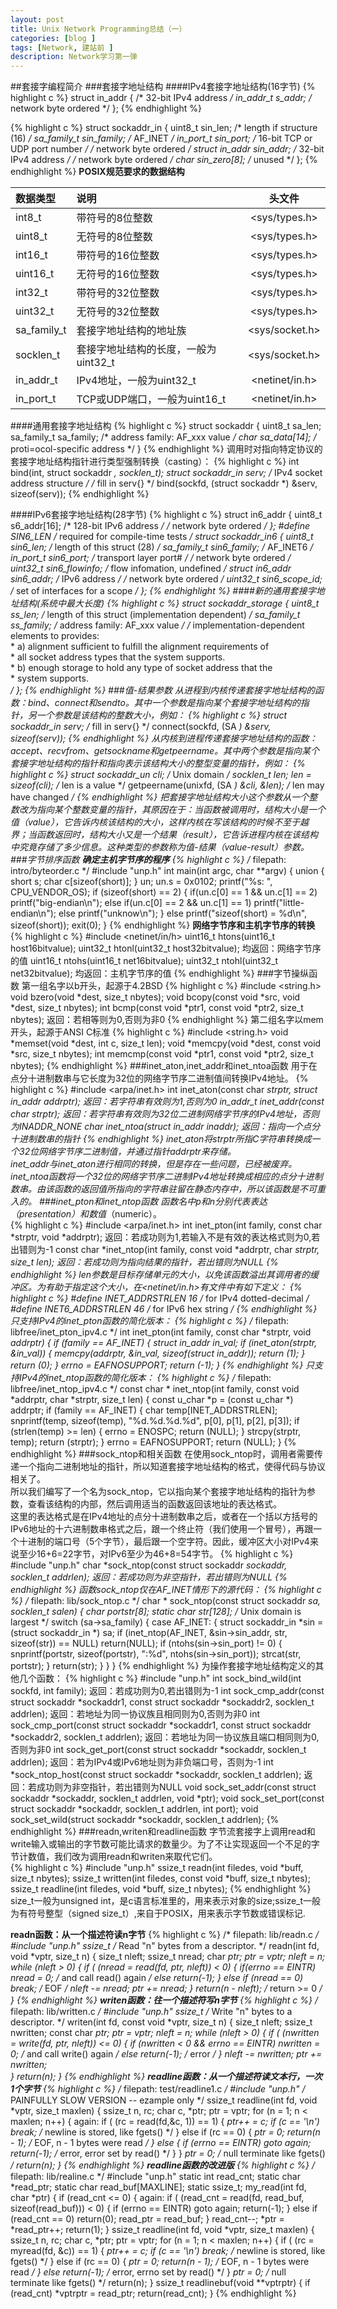 ```yaml
---
layout: post
title: Unix Network Programming总结（一）
categories: [blog ]
tags: [Network, 建站前 ]
description: Network学习第一弹
---
```


##套接字编程简介
###套接字地址结构
####IPv4套接字地址结构(16字节)
{% highlight c %}
struct in_addr {                /* 32-bit IPv4 address */
    in_addr_t   s_addr;         /* network byte ordered */
};
{% endhighlight %}

{% highlight c %}
struct sockaddr_in {
    uint8_t         sin_len;        /* length if structure (16) */
    sa_family_t     sin_family;     /* AF_INET */
    in_port_t       sin_port;       /* 16-bit TCP or UDP port number */
                                    /* network byte ordered */
    struct in_addr  sin_addr;       /* 32-bit IPv4 address */
                                    /* network byte ordered */
    char            sin_zero[8];    /* unused */
};
{% endhighlight %}
**POSIX规范要求的数据结构**

| 数据类型   |    说明                 |     头文件         |
| :--------  | :---------------------- | :----------------: |
| int8_t     | 带符号的8位整数         |  \<sys/types.h\>   |
| uint8_t    | 无符号的8位整数         |  \<sys/types.h\>   |
| int16_t    | 带符号的16位整数        |  \<sys/types.h\>   |
| uint16_t   | 无符号的16位整数        |  \<sys/types.h\>   |
| int32_t    | 带符号的32位整数        |  \<sys/types.h\>   |
| uint32_t   | 无符号的32位整数        |  \<sys/types.h\>   |
| sa\_family\_t | 套接字地址结构的地址族 |  \<sys/socket.h\>  |
| socklen_t   | 套接字地址结构的长度，一般为uint32_t | \<sys/socket.h\> |
| in_addr_t  | IPv4地址，一般为uint32_t | \<netinet/in.h\>  |
| in_port_t  | TCP或UDP端口，一般为uint16_t | \<netinet/in.h\>  |

####通用套接字地址结构
{% highlight c %}
struct sockaddr {
    uint8_t     sa_len;
    sa_family_t sa_family;      /* address family: AF_xxx value */
    char        sa_data[14];    /* proti=ocol-specific address */
}
{% endhighlight %}
调用时对指向特定协议的套接字地址结构指针进行类型强制转换（casting）：
{% highlight c %}
int bind(int, struct sockaddr *, socklen_t);
struct sockaddr_in serv;        /* IPv4 socket address structure */
/* fill in serv{} */
bind(sockfd, (struct sockaddr *) &serv, sizeof(serv));
{% endhighlight %}

####IPv6套接字地址结构(28字节)
{% highlight c %}
struct in6_addr {
    uint8_t s6_addr[16];        /* 128-bit IPv6 address */
                                /* network byte ordered */
};
#define SIN6_LEN                /* required for compile-time tests */
struct sockaddr_in6 {
    uint8_t         sin6_len;       /* length of this struct (28) */
    sa_family_t     sin6_family;    /* AF_INET6 */
    in_port_t       sin6_port;      /* transport layer port# */
                                    /* network byte ordered */
    uint32_t        sin6_flowinfo;  /* flow infomation, undefined */
    struct in6_addr sin6_addr;      /* IPv6 address */
                                    /* network byte ordered */
    uint32_t        sin6_scope_id;  /* set of interfaces for a scope */
};
{% endhighlight %}
####新的通用套接字地址结构(系统中最大长度)
{% highlight c %}
struct sockaddr_storage {
    uint8_t         ss_len;         /* length of this struct (implementation dependent) */
    sa_family_t     ss_family;      /* address family: AF_xxx value */
    /* implementation-dependent elements to provides:  
     * a) alignment sufficient to fulfill the alignment requirements of  
     *    all socket address types that the system supports.  
     * b) enough storage to hold any type of socket address that the  
     *    system supports.  
     */
};
{% endhighlight %}
###值-结果参数
从进程到内核传递套接字地址结构的函数：bind、connect和sendto。其中一个参数是指向某个套接字地址结构的指针，另一个参数是该结构的整数大小，例如：
{% highlight c %}
struct sockaddr_in serv;
/* fill in serv{} */
connect(sockfd, (SA *) &serv, sizeof(serv));
{% endhighlight %}
从内核到进程传递套接字地址结构的函数：accept、recvfrom、getsockname和getpeername。其中两个参数是指向某个套接字地址结构的指针和指向表示该结构大小的整型变量的指针，例如：
{% highlight c %}
struct sockaddr_un  cli;        /* Unix domain */
socklen_t len;
len = sizeof(cli);              /* len is a value */
getpeername(unixfd, (SA *) &cli, &len);
/* len may have changed */
{% endhighlight %}
把套接字地址结构大小这个参数从一个整数改为指向某个整数变量的指针，其原因在于：当函数被调用时，结构大小是一个值（value），它告诉内核该结构的大小，这样内核在写该结构的时候不至于越界；当函数返回时，结构大小又是一个结果（result），它告诉进程内核在该结构中究竟存储了多少信息。这种类型的参数称为值-结果（value-result）参数。
###字节排序函数
**确定主机字节序的程序**
{% highlight c %}
/* filepath: intro/byteorder.c */
#include    "unp.h"
int
main(int argc, char **argv)
{
    union {
        short   s;
        char    c[sizeof(short)];
} un;
    un.s = 0x0102;
    printf("%s: ", CPU_VENDOR_OS);
    if (sizeof(short) == 2) {
        if(un.c[0] == 1 && un.c[1] == 2)
            printf("big-endian\n");
        else if(un.c[0] == 2 && un.c[1] == 1)
            printf("little-endian\n");
        else
            printf("unknow\n");
    } else
        printf("sizeof(short) = %d\n", sizeof(short));
    exit(0);
}
{% endhighlight %}
**网络字节序和主机字节序的转换**
{% highlight c %}
#include <netinet/in/h>
uint16_t htons(uint16_t host16bitvalue);
uint32_t htonl(uint32_t host32bitvalue);        均返回：网络字节序的值
uint16_t ntohs(uint16_t net16bitvalue);
uint32_t ntohl(uint32_t net32bitvalue);         均返回：主机字节序的值
{% endhighlight %}
###字节操纵函数
第一组名字以b开头，起源于4.2BSD
{% highlight c %}
#include <string.h>
void bzero(void *dest, size_t nbytes);
void bcopy(const void *src, void *dest, size_t nbytes);
int bcmp(const void *ptr1, const void *ptr2, size_t nbytes);
                                                返回：若相等则为0,否则为非0
{% endhighlight %}
第二组名字以mem开头，起源于ANSI C标准
{% highlight c %}
#include <string.h>
void *memset(void *dest, int c, size_t len);
void *memcpy(void *dest, const void *src, size_t nbytes);
int memcmp(const void *ptr1, const void *ptr2, size_t nbytes);
{% endhighlight %}
###inet\_aton,inet\_addr和inet\_ntoa函数
用于在点分十进制数串与它长度为32位的网络字节序二进制值间转换IPv4地址。
{% highlight c %}
#include <arpa/inet.h>
int inet_aton(const char *strptr, struct in_addr *addrptr);
                                    返回：若字符串有效则为1,否则为0
in_addr_t inet_addr(const char *strptr);
                                    返回：若字符串有效则为32位二进制网络字节序的IPv4地址，否则为INADDR_NONE
char *inet_ntoa(struct in_addr inaddr);
                                    返回：指向一个点分十进制数串的指针
{% endhighlight %}
inet\_aton将strptr所指C字符串转换成一个32位网络字节序二进制值，并通过指针addrptr来存储。  
inet\_addr与inet\_aton进行相同的转换，但是存在一些问题，已经被废弃。  
inet\_ntoa函数将一个32位的网络字节序二进制IPv4地址转换成相应的点分十进制数串。由该函数的返回值所指向的字符串驻留在静态内存中，所以该函数是不可重入的。
###inet\_pton和inet\_ntop函数
函数名中p和n分别代表*表达*（presentation）和*数值*（numeric）。  
{% highlight c %}
#include <arpa/inet.h>
int inet_pton(int family, const char *strptr, void *addrptr);
                                    返回：若成功则为1,若输入不是有效的表达格式则为0,若出错则为-1
const char *inet_ntop(int family, const void *addrptr, char *strptr, size_t len);
                                    返回：若成功则为指向结果的指针，若出错则为NULL
{% endhighlight %}
len参数是目标存储单元的大小，以免该函数溢出其调用者的缓冲区。为有助于指定这个大小，在<netinet/in.h>有文件中有如下定义：
{% highlight c %}
#define INET_ADDRSTRLEN     16  /* for IPv4 dotted-decimal */
#define INET6_ADDRSTRLEN    46  /* for IPv6 hex string */
{% endhighlight %}
只支持IPv4的inet_pton函数的简化版本：
{% highlight c %}
/* filepath: libfree/inet_pton_ipv4.c */
int
inet_pton(int family, const char *strptr, void *addrptr)
{
    if (family == AF_INET) {
        struct in_addr in_val;
        if (inet_aton(strptr, &in_val)) {
            memcpy(addrptr, &in_val, sizeof(struct in_addr));
            return (1);
        }
        return (0);
    }
    errno = EAFNOSUPPORT;
    return (-1);
}
{% endhighlight %}
只支持IPv4的inet_ntop函数的简化版本：
{% highlight c %}
/* filepath: libfree/inet_ntop_ipv4.c */
const char *
inet_ntop(int family, const void *addrptr, char *strptr, size_t len)
{
    const u_char *p = (const u_char *) addrptr;
    if (family == AF_INET) {
        char temp[INET_ADDRSTRLEN];
        snprintf(temp, sizeof(temp), "%d.%d.%d.%d", p[0], p[1], p[2], p[3]);
        if (strlen(temp) >= len) {
            errno = ENOSPC;
            return (NULL);
        }
        strcpy(strptr, temp);
        return (strptr);
    }
    errno = EAFNOSUPPORT;
    return (NULL);
}
{% endhighlight %}
###sock_ntop和相关函数
在使用sock\_ntop时，调用者需要传递一个指向二进制地址的指针，所以知道套接字地址结构的格式，使得代码与协议相关了。  
所以我们编写了一个名为sock\_ntop，它以指向某个套接字地址结构的指针为参数，查看该结构的内部，然后调用适当的函数返回该地址的表达格式。  
这里的表达格式是在IPv4地址的点分十进制数串之后，或者在一个括以方括号的IPv6地址的十六进制数串格式之后，跟一个终止符（我们使用一个冒号），再跟一个十进制的端口号（5个字节），最后跟一个空字符。因此，缓冲区大小对IPv4来说至少16+6=22字节，对IPv6至少为46+8=54字节。
{% highlight c %}
#include "unp.h"
char *sock_ntop(const struct sockaddr *sockaddr, socklen_t addrlen);
                                    返回：若成功则为非空指针，若出错则为NULL
{% endhighlight %}
函数sock_ntop仅在AF\_INET情形下的源代码：
{% highlight c %}
/* filepath: lib/sock_ntop.c */
char *
sock_ntop(const struct sockaddr *sa, socklen_t salen)
{
    char    portstr[8];
    static char str[128];       /* Unix domain is largest */
    switch (sa->sa_family) {
    case AF_INET: {
        struct sockaddr_in *sin = (struct sockaddr_in *) sa;
        if (inet_ntop(AF_INET, &sin->sin_addr, str, sizeof(str)) == NULL)
            return(NULL);
        if (ntohs(sin->sin_port) != 0) {
            snprintf(portstr, sizeof(portstr), ":%d", ntohs(sin->sin_port));
            strcat(str, portstr);
        }
        return(str);
    }
    }
}
{% endhighlight %}
为操作套接字地址结构定义的其他几个函数：
{% highlight c %}
#include "unp.h"
int sock_bind_wild(int sockfd, int family);
                                    返回：若成功则为0,若出错则为-1
int sock_cmp_addr(const struct sockaddr *sockaddr1,
                  const struct sockaddr *sockaddr2, socklen_t addrlen);
                                    返回：若地址为同一协议族且相同则为0,否则为非0
int sock_cmp_port(const struct sockaddr *sockaddr1,
                  const struct sockaddr *sockaddr2, socklen_t addrlen);
                                    返回：若地址为同一协议族且端口相同则为0,否则为非0
int sock_get_port(const struct sockaddr *sockaddr, socklen_t addrlen);
                                    返回：若为IPv4或IPv6地址则为非负端口号，否则为-1
int *sock_ntop_host(const struct sockaddr *sockaddr, socklen_t addrlen);
                                    返回：若成功则为非空指针，若出错则为NULL
void sock_set_addr(const struct sockaddr *sockaddr, socklen_t addrlen, void *ptr);
void sock_set_port(const struct sockaddr *sockaddr, socklen_t addrlen, int port);
void sock_set_wild(struct sockaddr *sockaddr, socklen_t addrlen);
{% endhighlight %}
###readn,writen和readline函数
字节流套接字上调用read和write输入或输出的字节数可能比请求的数量少。为了不让实现返回一个不足的字节计数值，我们改为调用readn和writen来取代它们。  
{% highlight c %}
#include "unp.h"
ssize_t readn(int filedes, void *buff, size_t nbytes);
ssize_t written(int filedes, const void *buff, size_t nbytes);
ssize_t readline(int filedes, void *buff, size_t nbytes);
{% endhighlight %}
size\_t一般为unsigned int，是c语言标准里的，用来表示对象的size;ssize\_t一般为有符号整型（signed size\_t）,来自于POSIX，用来表示字节数或错误标记.  
  

**readn函数：从一个描述符读n字节**
{% highlight c %}
/* filepath: lib/readn.c */
#include "unp.h"
ssize_t                       /* Read "n" bytes from a descriptor. */
readn(int fd, void *vptr, size_t n)
{
    size_t  nleft;
    ssize_t nread;
    char *ptr;
    ptr = vptr;
    nleft = n;
    while (nleft > 0) {
        if ( (nread = read(fd, ptr, nleft)) < 0) {
            if(errno == EINTR)
                nread = 0;      /* and call read() again */
            else
                return(-1);
        } else if (nread == 0)
            break;              /* EOF */
        nleft -= nread;
        ptr   += nread;
    }
    return(n - nleft);          /* return >= 0 */
}
{% endhighlight %}
**writen函数：往一个描述符写n字节**
{% highlight c %}
/* filepath: lib/written.c */
#include "unp.h"
ssize_t                         /* Write "n" bytes to a descriptor. */
writen(int fd, const void *vptr, size_t n)
{
    size_t  nleft;
    ssize_t nwritten;
    const char *ptr;
    ptr = vptr;
    nleft = n;
    while (nleft > 0) {
        if ( (nwritten = write(fd, ptr, nleft)) <= 0) {
            if (nwritten < 0 && errno == EINTR)
                nwritten = 0;   /* and call write() again */
            else
                return(-1);     /* error */
        }
        nleft -= nwritten;
        ptr   += nwritten;  
    }
    return(n);
}
{% endhighlight %}
**readline函数：从一个描述符读文本行，一次1个字节**
{% highlight c %}
/* filepath: test/readline1.c */
#include "unp.h"
/* PAINFULLY SLOW VERSION -- ezample only */
ssize_t
readline(int fd, void *vptr, size_t maxlen)
{
    ssize_t n, rc;
    char    c, *ptr;
    ptr = vptr;
    for (n = 1; n < maxlen; n++) {
    again:
        if ( (rc = read(fd,&c, 1)) == 1) {
            *ptr++ = c; 
            if (c == '\n')
                break;          /* newline is stored, like fgets() */
        } else if (rc == 0) {
            *ptr = 0;
            return(n - 1);      /* EOF, n - 1 bytes were read */
        } else {
            if (errno == EINTR)
                goto again;
            return(-1);         /* error, error set by read() */
        }
    }
    *ptr = 0;                   /* null terminate like fgets() */
    return(n);
}
{% endhighlight %}
**readline函数的改进版**
{% highlight c %}
/* filepath: lib/realine.c */
#include "unp.h"
static int  read_cnt;
static char *read_ptr;
static char read_buf[MAXLINE];
static ssize_t;
my_read(int fd, char *ptr)
{
    if (read_cnt <= 0) {
    again:
        if ( (read_cnt = read(fd, read_buf, sizeof(read_buf))) < 0) {
            if (errno == EINTR)
                goto again;
            return(-1);
        } else if (read_cnt == 0)
            return(0);
        read_ptr = read_buf;
    }
    read_cnt--;
    *ptr = *read_ptr++;
    return(1);
}
ssize_t
readline(int fd, void *vptr, size_t maxlen)
{
    ssize_t n, rc;
    char    c, *ptr;
    ptr = vptr;
    for (n = 1; n < maxlen; n++) {
        if ( (rc = myread(fd, &c)) == 1) {
            *ptr++ = c;
            if (c == '\n')
                break;          /* newline is stored, like fgets() */
        } else if (rc == 0) {
            *ptr = 0;
            return(n - 1);      /* EOF, n - 1 bytes were read */
        } else 
            return(-1);         /* error, errno set by read() */
    }
    *ptr = 0;                   /* null terminate like fgets() */
    return(n);
}
ssize_t
readlinebuf(void **vptrptr)
{
    if (read_cnt)
        *vptrptr = read_ptr;
    return(read_cnt);
}
{% endhighlight %}
